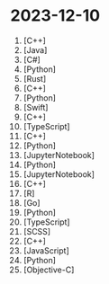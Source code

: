 # 2023-12-10

1. [](https://github.comundefined "") [C++]
2. [](https://github.comundefined "涵盖了 Spring 框架的核心概念和关键功能，包括控制反转（IOC）容器的使用，面向切面编程（AOP）的原理与实践，事务管理的方式与实现，Spring MVC 的流程与控制器工作机制，以及 Spring 中数据访问、安全、Boot 自动配置等方面的深入研究。此外，它还包含了 Spring 事件机制的应用、高级主题如缓存抽象和响应式编程，以及对 Spring 源码的编程风格与设计模式的深入探讨。") [Java]
3. [](https://github.comundefined "Windows system utilities to maximize productivity") [C#]
4. [](https://github.comundefined "Set of tools to assess and improve LLM security.") [Python]
5. [](https://github.comundefined "Sign arbitrary messages with keys obtained from Namada's trusted setup") [Rust]
6. [](https://github.comundefined "A modern, C++-native, test framework for unit-tests, TDD and BDD - using C++14, C++17 and later (C++11 support is in v2.x branch, and C++03 on the Catch1.x branch)") [C++]
7. [](https://github.comundefined "") [Python]
8. [](https://github.comundefined "Reactive Programming in Swift") [Swift]
9. [](https://github.comundefined "MLX: An array framework for Apple silicon") [C++]
10. [](https://github.comundefined "A Chrome extension helps you group your tabs with AI.") [TypeScript]
11. [](https://github.comundefined "A modern formatting library") [C++]
12. [](https://github.comundefined "Cross-platform iMessage POC") [Python]
13. [](https://github.comundefined "Let us democratise high-resolution generation! (arXiv 2023)") [JupyterNotebook]
14. [](https://github.comundefined "Examples in the MLX framework") [Python]
15. [](https://github.comundefined "EfficientSAM: Leveraged Masked Image Pretraining for Efficient Segment Anything") [JupyterNotebook]
16. [](https://github.comundefined "Seamless operability between C++11 and Python") [C++]
17. [](https://github.comundefined "") [R]
18. [](https://github.comundefined "OpenAI 接口管理 & 分发系统，支持 Azure、Anthropic Claude、Google PaLM 2、智谱 ChatGLM、百度文心一言、讯飞星火认知、阿里通义千问、360 智脑以及腾讯混元，可用于二次分发管理 key，仅单可执行文件，已打包好 Docker 镜像，一键部署，开箱即用. OpenAI key management & redistribution system, using a single API for all LLMs, and features an English UI.") [Go]
19. [](https://github.comundefined "🔮 SuperDuperDB: Bring AI to your database: Integrate, train and manage any AI models and APIs directly with your database and your data.") [Python]
20. [](https://github.comundefined "Apache Superset is a Data Visualization and Data Exploration Platform") [TypeScript]
21. [](https://github.comundefined "Notes on books I read, talks I watch, articles I study, and papers I love") [SCSS]
22. [](https://github.comundefined "Open Salamander") [C++]
23. [](https://github.comundefined "") [JavaScript]
24. [](https://github.comundefined "Convert your videos to densepose and use it on MagicAnimate") [Python]
25. [](https://github.comundefined "Firebase SDK for Apple App Development") [Objective-C]
